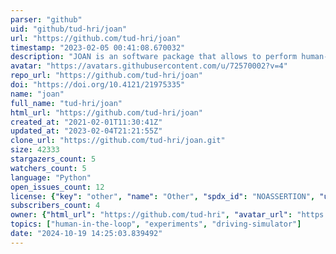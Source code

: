 ```yaml
---
parser: "github"
uid: "github/tud-hri/joan"
url: "https://github.com/tud-hri/joan"
timestamp: "2023-02-05 00:41:08.670032"
description: "JOAN is an software package that allows to perform human-in-the loop experiments in the open source driving simulator CARLA. JOAN facilitates communication between human input devices and CARLA, the implementation of haptic feedback, systematically storing experiment data, and the automatic execution of experiments with multiple experimental conditions."
avatar: "https://avatars.githubusercontent.com/u/72570002?v=4"
repo_url: "https://github.com/tud-hri/joan"
doi: "https://doi.org/10.4121/21975335"
name: "joan"
full_name: "tud-hri/joan"
html_url: "https://github.com/tud-hri/joan"
created_at: "2021-02-01T11:30:41Z"
updated_at: "2023-02-04T21:21:55Z"
clone_url: "https://github.com/tud-hri/joan.git"
size: 42333
stargazers_count: 5
watchers_count: 5
language: "Python"
open_issues_count: 12
license: {"key": "other", "name": "Other", "spdx_id": "NOASSERTION", "url": null, "node_id": "MDc6TGljZW5zZTA="}
subscribers_count: 4
owner: {"html_url": "https://github.com/tud-hri", "avatar_url": "https://avatars.githubusercontent.com/u/72570002?v=4", "login": "tud-hri", "type": "Organization"}
topics: ["human-in-the-loop", "experiments", "driving-simulator"]
date: "2024-10-19 14:25:03.839492"
---
```

